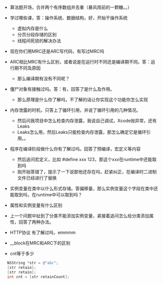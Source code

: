 - 算法题开场，合并两个有序数组并去重（暴风雨前的一颗糖。。）
- 学过哪些课，答：操作系统、数据结构，好，开始干操作系统
  - 虚拟内存是什么
  - 分页分段存储的区别
  - 线程间死锁的解决办法
- 现在你们用MRC还是ARC写代码，有写过MRC吗
- ARC相比MRC有什么区别，或者说是在运行时不同还是编译期不同。答：运行期不同及原因
  
  - 那么编译期有没有不同呢？
- 僵尸对象有接触过吗。答：有，回答了是什么及作用。
  
  - 那么原理是什么你了解吗，不了解的话让你实现这个功能你怎么实现
- 内存泄露的时机，只答上了循环引用，并说了循环引用的几种情况。
  - 然后问我项目中怎么检查内存泄露，我说自己调试，Xcode抛异常，还有Leaks
  - Leaks怎么用，然后Leaks只能检查内存泄露，那怎么确定它是循环引用。。
- 程序在编译阶段做什么你有了解过吗。回答了预编译，宏定义等内容
  - 然后追问宏定义，比如 #define xxx 123，那这个xxx在runtime中还能取到吗
  - 刚开始答错了，提示了一下说那他还存在吗，赶紧纠正，在编译时二进制文件已经进行了替换
- 实例变量在类中以什么形式存储。答偏移量，那么实例变量这个字段在类中还能取到吗，在runtime中可以取到吗？
- 属性和实例变量有什么区别
- 上一个问题中扯到了分类不能添加实例变量，紧接着追问怎么给分类添加属性，回答了两种办法。
- HTTP协议 有了解过吗，emmmm
- __block在MRC和ARC下的区别
- cnt等于多少
```objectivec
  NSString *str = @"abc";
  [str retain];
  [str retain];
  int cnt = [str retainCount];
```

